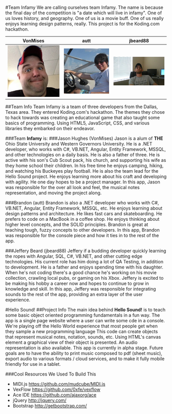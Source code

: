 #Team Infamy
We are calling ourselves team Infamy.  The name is because the final day of the competition is "a date which will live in infamy".  One of us loves history, and geography.  One of us is a movie buff.  One of us really enjoys learning design patterns, really.  This project is for the Koding.com hackathon.

| VonMises | autt | jbeard88
|--- |--- |---
| ![VonMises](JasonMug.jpg) | ![autt](BrandonMug.jpg) | ![jbeard88](JefferyMugshot.jpg)

##Team Info
Team Infamy is a team of three developers from the Dallas, Texas area.  They entered Koding.com's hackathon.
The themes they chose to hack towards was creating an educational game that also taught some basics of programming.  Using HTML5, JavaScript, CSS, and various libraries they
embarked on their endeavor.

###Team **Infamy** is:
###Jason Hughes (VonMises)
 Jason is a alum of **THE** Ohio State University and Western Governors University.  He is a .NET developer, who works with C#, VB.NET, Angular, Entity Framework, MSSQL, and other technologies on a
 daily basis.  He is also a father of three.  He is active with his son's Cub Scout pack, his church, and supporting his wife as they home school their children.  In his free time he enjoys camping,
 hiking, and watching his Buckeyes play football.  He is also the team lead for the  Hello Sound project.  He enjoys learning more about his craft and developing with agility.  He one day hopes to be
 a project manager.  In this app, Jason was responsible for the over all look and feel, the musical notes representation, and moving the project along.

###Brandon  (autt)
 Brandon is also a .NET developer who works with C#, VB.NET, Angular, Entity Framework, MSSQL, etc.  He enjoys learning about design patterns and architecture.  He likes fast cars
 and skateboarding.  He prefers to code on a MacBook in a coffee shop.  He enjoys thinking about higher level concepts, and the SOLID principles.  Brandon is great at teaching tough, fuzzy concepts to other
 developers. In this app, Brandon was responsible for the console piece and how it ties in to the rest of the app.

###Jeffery Beard (jbeard88)
 Jeffery if a budding developer quickly learning the ropes with Angular, SQL, C#, VB.NET, and other cutting edge technologies.  His current role has him doing a lot of QA Testing, in
 addition to development.  He is a father and enjoys spending time with his daughter.  When he's not coding there's a good chance he's working on his movie collection, crawling local pubs, or gaming on his Xbox.
 Jeffery is excited to be making his hobby a career now and hopes to continue to grow in knowledge and skill.  In this app, Jeffery was responsible for integrating sounds to the rest of the app, providing an
 extra layer of the user experience.

#Hello Sound! 
##Project Info
The main idea behind **Hello Sound!** is to teach some basic object oriented programming fundamentals in a fun way.  The app is a single page website where a user can
write some cde in a console.  We're playing off the Hello World experience that most people get when they sample a new programming language This code can create objects that represent musical notes, notation,
sounds, etc.  Using HTML's canvas element a graphical view of their object is presented.  An audio representation is also available.  This app is currently in alpha stage.  Future goals are to have the ability
to print music composed to pdf (sheet music), export audio to various formats / cloud services, and to make it fully mobile friendly for use in a tablet.

###Cool Resources We Used To Build This
- MIDI.js https://github.com/mudcube/MIDI.js  
- VexFlow https://github.com/0xfe/vexflow
- Ace IDE https://github.com/ajaxorg/ace  
- jQuery http://jquery.com/
- Bootstrap http://getbootstrap.com/

